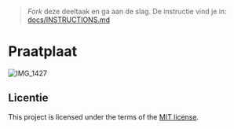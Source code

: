 > _Fork_ deze deeltaak en ga aan de slag. 
De instructie vind je in: [docs/INSTRUCTIONS.md](docs/INSTRUCTIONS.md)

# Praatplaat

![IMG_1427](https://github.com/Ronabundy1/schets-je-ontwikkeling/assets/118179932/a78189df-db8e-4be6-a103-8469ba2445a1)


## Licentie

This project is licensed under the terms of the [MIT license](./LICENSE).
